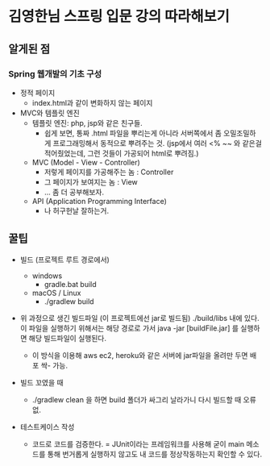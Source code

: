 김영한님 스프링 입문 강의 따라해보기
=============

## 알게된 점
### Spring 웹개발의 기초 구성
- 정적 페이지 
  - index.html과 같이 변화하지 않는 페이지
- MVC와 템플릿 엔진
  - 템플릿 엔진: php, jsp와 같은 친구들. 
    - 쉽게 보면, 통짜 .html 파일을 뿌리는게 아니라 서버쪽에서 좀 오밀조밀하게 프로그래밍해서 동적으로 뿌려주는 것. (jsp에서 여러 <% ~~ 와 같은걸 적어줬었는데, 그런 것들이 가공되어 html로 뿌려짐.)
  - MVC (Model - View - Controller)
    - 저렇게 페이지를 가공해주는 놈 : Controller
    - 그 페이지가 보여지는 놈 : View
    - ... 좀 더 공부해보자.
  - API (Application Programming Interface)
    - 나 허구헌날 잘하는거.

## 꿀팁
- 빌드 (프로젝트 루트 경로에서)
  - windows
    - gradle.bat build
  - macOS / Linux
    - ./gradlew build
- 위 과정으로 생긴 빌드파일 (이 프로젝트에선 jar로 빌드됨) ./build/libs 내에 있다. 이 파일을 실행하기 위해서는 해당 경로로 가서 java -jar [buildFile.jar] 를 실행하면 해당 빌드파일이 실행된다.
  - 이 방식을 이용해 aws ec2, heroku와 같은 서버에 jar파일을 올려만 두면 배포 싹- 가능.


- 빌드 꼬였을 때
  - ./gradlew clean 을 하면 build 폴더가 싸그리 날라가니 다시 빌드할 때 오류 없.
- 테스트케이스 작성
  - 코드로 코드를 검증한다. = JUnit이라는 프레임워크를 사용해 굳이 main 메소드를 통해 번거롭게 실행하지 않고도 내 코드를 정상작동하는지 확인할 수 있다.